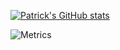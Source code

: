 
[![Patrick's GitHub stats](https://github-readme-stats.vercel.app/api?username=patrickellis&theme=vue-dark&show_icons=true)](https://github.com/patrickellis/github-readme-stats)

![Metrics](https://metrics.lecoq.io/patrickellis?template=classic&isocalendar=1&languages=1&activity=1&isocalendar.duration=half-year&languages.colors=github&languages.threshold=0%25&activity.limit=5&activity.days=14&activity.filter=all&activity.visibility=all&activity.timestamps=false&config.timezone=Europe%2FLondon)
